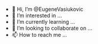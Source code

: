 - 👋 Hi, I’m @EugeneVasiukovic
- 👀 I’m interested in ...
- 🌱 I’m currently learning ...
- 💞️ I’m looking to collaborate on ...
- 📫 How to reach me ...

<!---
EugeneVasiukovic/EugeneVasiukovic is a ✨ special ✨ repository because its `README.md` (this file) appears on your GitHub profile.
You can click the Preview link to take a look at your changes.
--->
